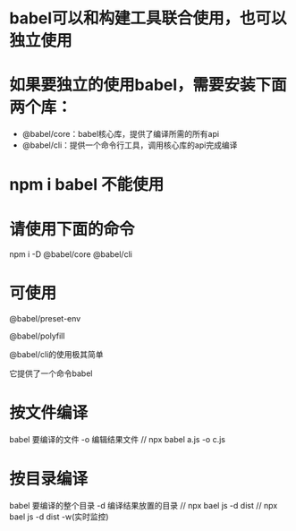 # babel可以和构建工具联合使用，也可以独立使用

# 如果要独立的使用babel，需要安装下面两个库：
- @babel/core：babel核心库，提供了编译所需的所有api
- @babel/cli：提供一个命令行工具，调用核心库的api完成编译


# npm i babel 不能使用



# 请使用下面的命令
npm i -D @babel/core @babel/cli


# 可使用
@babel/preset-env

@babel/polyfill




@babel/cli的使用极其简单

它提供了一个命令babel

# 按文件编译
babel 要编译的文件 -o 编辑结果文件
// npx babel a.js -o c.js 

# 按目录编译
babel 要编译的整个目录 -d 编译结果放置的目录
// npx bael js -d dist
// npx bael js -d dist -w(实时监控)